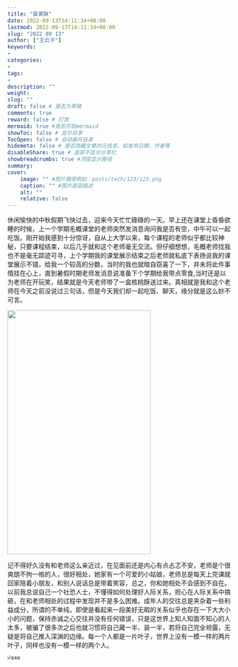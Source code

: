 ```yaml
---
title: "蛋黄酥"
date: 2022-09-13T14:11:34+08:00
lastmod: 2022-09-13T14:11:34+08:00
slug: "2022 09 13"
author: ["王云子"]
keywords: 
- 
categories: 
- 
tags: 
- 
description: ""
weight:
slug: ""
draft: false # 是否为草稿
comments: true
reward: false # 打赏
mermaid: true #是否开启mermaid
showToc: false # 显示目录
TocOpen: false # 自动展开目录
hidemeta: false # 是否隐藏文章的元信息，如发布日期、作者等
disableShare: true # 底部不显示分享栏
showbreadcrumbs: true #顶部显示路径
summary:
cover:
    image: "" #图片路径例如：posts/tech/123/123.png
    caption: "" #图片底部描述
    alt: ""
    relative: false
---
```




休闲愉快的中秋假期飞快过去，迎来今天忙忙碌碌的一天。早上还在课堂上昏昏欲睡的时候，上一个学期毛概课堂的老师突然发消息询问我是否有空，中午可以一起吃饭。刚开始我感到十分惊讶，自从上大学以来，每个课程的老师似乎都比较神秘，只要课程结束，以后几乎就和这个老师毫无交流。但仔细想想，毛概老师找我也不是毫无踪迹可寻，上个学期我的课堂展示结束之后老师就私底下表扬说我的课堂展示不错，给我一个较高的分数，当时的我也就暗自窃喜了一下，并未将此件事情挂在心上，直到暑假时期老师发消息说准备下个学期给我带点零食,当时还是以为老师在开玩笑，结果就是今天老师带了一盒核桃酥送过来。真相就是我和这个老师在今天之前没说过三句话，但是今天我们却一起吃饭、聊天，缘分就是这么妙不可言。

<img src="https://blog.wangyunzi.com/article/刘艳老师聊天记录.png" width="80%" height="550"  />

记不得好久没有和老师这么亲近过，在见面前还是内心有点忐忑不安，老师是个很爽朗不拘一格的人，很好相处，她家有一个可爱的小姑娘，老师总是每天上完课就回家陪着小朋友，和别人说话总是带着笑容，总之，你和她相处不会感到不自在。以前我总说自己一个社恐人士，不懂得如何处理好人际关系，担心在人际关系中搞砸，在和老师相处的过程中发现并不是多么困难。成年人的交往总是夹杂着一些利益成分，所谓的不单纯，即使是看起来一段美好无暇的关系似乎也存在一下大大小小的问题，保持赤诚之心交往并没有任何错误，只是这世界上知人知面不知心的人太多，被骗了很多次之后也就习惯将自己藏一半、装一半，若将自己完全袒露，无疑是将自己推入深渊的边缘。每一个人都是一片叶子，世界上没有一模一样的两片叶子，同样也没有一模一样的两个人。

<img src="https://blog.wangyunzi.com/article/蛋黄酥.jpg" alt="蛋黄酥" style="zoom: 50%;" />

